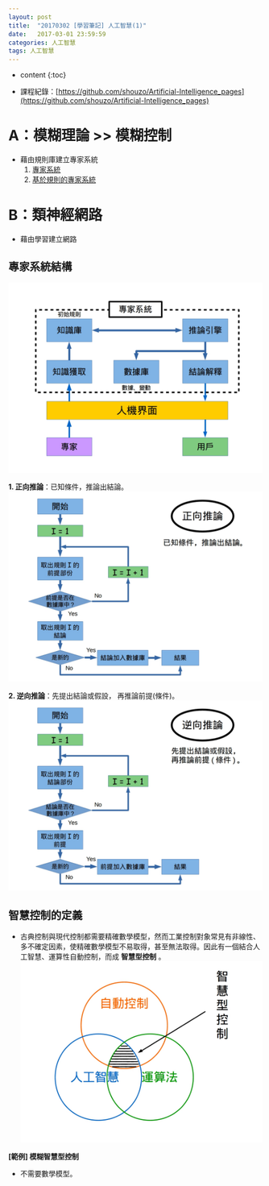 ```yaml
---
layout: post
title:  "20170302 [學習筆記] 人工智慧(1)"
date:   2017-03-01 23:59:59
categories: 人工智慧
tags: 人工智慧
---
```



* content
{:toc}


* 課程紀錄：[https://github.com/shouzo/Artificial-Intelligence_pages](https://github.com/shouzo/Artificial-Intelligence_pages)


# A：模糊理論 >> 模糊控制
* 藉由規則庫建立專家系統
    1. [專家系統](https://goo.gl/MTt7jw)
    2. [基於規則的專家系統](https://goo.gl/39piYs)


# B：類神經網路
* 藉由學習建立網路


## 專家系統結構
![](/assets/20170302/artificial-intelligence/1.jpg)

**1. 正向推論**：已知條件，推論出結論。
![](/assets/20170302/artificial-intelligence/2.jpg)

**2. 逆向推論**：先提出結論或假設， 再推論前提(條件)。
![](/assets/20170302/artificial-intelligence/3.jpg)


## 智慧控制的定義
* 古典控制與現代控制都需要精確數學模型，然而工業控制對象常見有非線性、多不確定因素，使精確數學模型不易取得，甚至無法取得。因此有一個結合人工智慧、運算性自動控制，而成 **智慧型控制** 。
![](/assets/20170302/artificial-intelligence/4.jpg)


**[範例] 模糊智慧型控制**
* 不需要數學模型。
